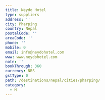 ```yaml
---
title: Neydo Hotel
type: suppliers
address: ''
city: Pharping
country: Nepal
postalCode: ''
areaCode: ''
phone: ''
mobile: 0
email: info@neydohotel.com
www: www.neydohotel.com
note: ''
bookThrough: 360
currency: NRS
gstType: 0
path: /destinations/nepal/cities/pharping/
category:
  - H
---
```


